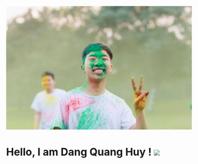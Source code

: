## [![Huy Header](https://github.com/dquanghuy4444/dquanghuy4444/blob/main/920660_734767023323369_196934502925871012_o.jpg)](https://www.facebook.com/dqhuy4444)

# Hello, I am Dang Quang Huy ! <img src="https://raw.githubusercontent.com/MartinHeinz/MartinHeinz/master/wave.gif" width="30px">
